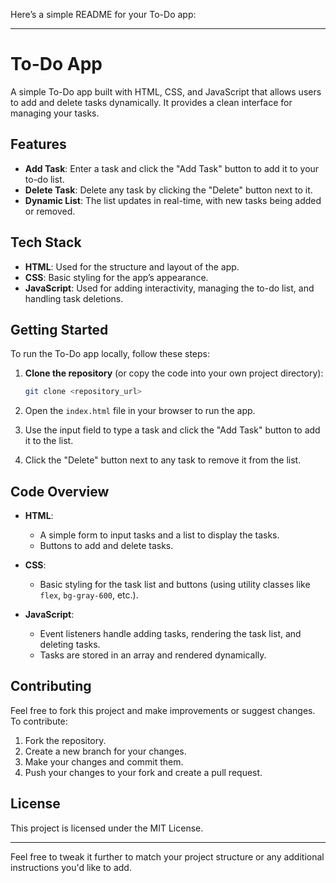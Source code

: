 Here’s a simple README for your To-Do app:

---

# To-Do App

A simple To-Do app built with HTML, CSS, and JavaScript that allows users to add and delete tasks dynamically. It provides a clean interface for managing your tasks.

## Features

- **Add Task**: Enter a task and click the "Add Task" button to add it to your to-do list.
- **Delete Task**: Delete any task by clicking the "Delete" button next to it.
- **Dynamic List**: The list updates in real-time, with new tasks being added or removed.

## Tech Stack

- **HTML**: Used for the structure and layout of the app.
- **CSS**: Basic styling for the app’s appearance.
- **JavaScript**: Used for adding interactivity, managing the to-do list, and handling task deletions.

## Getting Started

To run the To-Do app locally, follow these steps:

1. **Clone the repository** (or copy the code into your own project directory):

    ```bash
    git clone <repository_url>
    ```

2. Open the `index.html` file in your browser to run the app.

3. Use the input field to type a task and click the "Add Task" button to add it to the list.

4. Click the "Delete" button next to any task to remove it from the list.

## Code Overview

- **HTML**:
    - A simple form to input tasks and a list to display the tasks.
    - Buttons to add and delete tasks.
  
- **CSS**:
    - Basic styling for the task list and buttons (using utility classes like `flex`, `bg-gray-600`, etc.).
  
- **JavaScript**:
    - Event listeners handle adding tasks, rendering the task list, and deleting tasks.
    - Tasks are stored in an array and rendered dynamically.

## Contributing

Feel free to fork this project and make improvements or suggest changes. To contribute:

1. Fork the repository.
2. Create a new branch for your changes.
3. Make your changes and commit them.
4. Push your changes to your fork and create a pull request.

## License

This project is licensed under the MIT License.

---

Feel free to tweak it further to match your project structure or any additional instructions you'd like to add.
